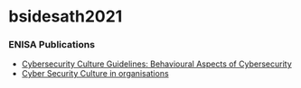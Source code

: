 # bsidesath2021

### ENISA Publications

- [Cybersecurity Culture Guidelines: Behavioural Aspects of Cybersecurity](https://www.enisa.europa.eu/publications/cybersecurity-culture-guidelines-behavioural-aspects-of-cybersecurity)
- [Cyber Security Culture in organisations
](https://www.enisa.europa.eu/publications/cyber-security-culture-in-organisations)

